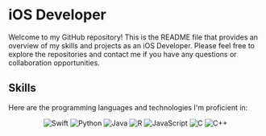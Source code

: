 # iOS Developer

Welcome to my GitHub repository! This is the README file that provides an overview of my skills and projects as an iOS Developer. Please feel free to explore the repositories and contact me if you have any questions or collaboration opportunities.

## Skills

Here are the programming languages and technologies I'm proficient in:

<p align="center">
  <img src="https://img.shields.io/badge/Swift-orange?style=for-the-badge&logo=swift" alt="Swift" />
  <img src="https://img.shields.io/badge/Python-blue?style=for-the-badge&logo=python" alt="Python" />
  <img src="https://img.shields.io/badge/Java-red?style=for-the-badge&logo=java" alt="Java" />
  <img src="https://img.shields.io/badge/R-green?style=for-the-badge&logo=r" alt="R" />
  <img src="https://img.shields.io/badge/JavaScript-yellow?style=for-the-badge&logo=javascript" alt="JavaScript" />
  <img src="https://img.shields.io/badge/C-blue?style=for-the-badge&logo=c" alt="C" />
  <img src="https://img.shields.io/badge/C++-blue?style=for-the-badge&logo=cplusplus" alt="C++" />
</p>
